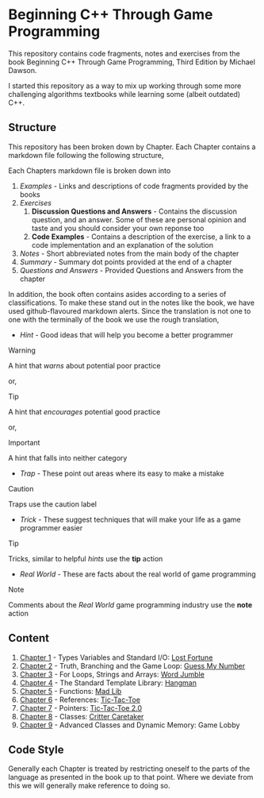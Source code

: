 # Beginning C++ Through Game Programming

This repository contains code fragments, notes and exercises from the book Beginning C++ Through Game Programming, Third Edition by Michael Dawson.

I started this repository as a way to mix up working through some more challenging algorithms textbooks while learning some (albeit outdated) C++.

## Structure

This repository has been broken down by Chapter. Each Chapter contains a markdown file following the following structure,

Each Chapters markdown file is broken down into

1. *Examples* - Links and descriptions of code fragments provided by the books
2. *Exercises*
    1. **Discussion Questions and Answers** - Contains the discussion question, and an answer. Some of these are personal opinion and taste and you should consider your own reponse too
    2. **Code Examples** - Contains a description of the exercise, a link to a code implementation and an explanation of the solution
3. *Notes* - Short abbreviated notes from the main body of the chapter
4. *Summary* - Summary dot points provided at the end of a chapter
5. *Questions and Answers* - Provided Questions and Answers from the chapter

In addition, the book often contains asides according to a series of classifications. To make these stand out in the notes like the book, we have used github-flavoured markdown alerts. Since the translation is not one to one with the terminally of the book we use the rough translation,

- *Hint* - Good ideas that will help you become a better programmer

>[!WARNING]
>A hint that *warns* about potential poor practice

or,
>[!TIP]
>A hint that *encourages* potential good practice

or,
>[!IMPORTANT]
>A hint that falls into neither category

- *Trap* - These point out areas where its easy to make a mistake

>[!CAUTION]
>Traps use the caution label

- *Trick* - These suggest techniques that will make your life as a game programmer easier

>[!TIP]
>Tricks, similar to helpful *hints* use the **tip** action

- *Real World* - These are facts about the real world of game programming

>[!NOTE]
> Comments about the *Real World* game programming industry use the **note** action

## Content

1. [Chapter 1](./Chapter1/Chapter1.md) - Types Variables and Standard I/O: [Lost Fortune](./Chapter1/Chapter1.md#major-project-lost-fortune)
2. [Chapter 2](./Chapter2/Chapter2.md) - Truth, Branching and the Game Loop: [Guess My Number](./Chapter2/Chapter2.md#major-project-guess-my-number)
3. [Chapter 3](./Chapter3/Chapter3.md) - For Loops, Strings and Arrays: [Word Jumble](./Chapter3/Chapter3.md#major-project-word-jumble)
4. [Chapter 4](./Chapter4/Chapter4.md) - The Standard Template Library: [Hangman](./Chapter4/Chapter4.md#major-project-hangman)
5. [Chapter 5](./Chapter5/Chapter5.md) - Functions: [Mad Lib](./Chapter5/Chapter5.md#major-project-mad-lib)
6. [Chapter 6](./Chapter6/Chapter6.md) - References: [Tic-Tac-Toe](./Chapter6/Chapter6.md#major-project-tic-tac-toe)
7. [Chapter 7](./Chapter7/Chapter7.md) - Pointers: [Tic-Tac-Toe 2.0](./Chapter7/Chapter7.md#major-project-tic-tac-toe-20)
8. [Chapter 8](./Chapter8/Chapter8.md) - Classes: [Critter Caretaker](./Chapter8/Chapter8.md#major-project-critter-caretaker)
9. [Chapter 9](./Chapter9/Chapter9.md) - Advanced Classes and Dynamic Memory: Game Lobby

## Code Style

Generally each Chapter is treated by restricting oneself to the parts of the language as presented in the book up to that point. Where we deviate from this we will generally make reference to doing so.
